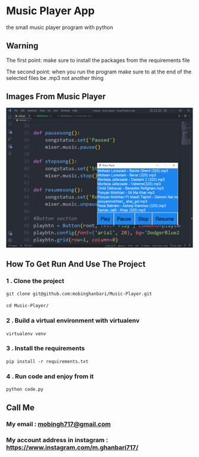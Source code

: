 # Music Player App
the small music player program with python

## Warning
The first point: make sure to install the packages from the requirements file

The second point: when you run the program make sure to at the end of the selected files be .mp3 not another thing

## Images From Music Player
![Music Player](photo.png)

## How To Get Run And Use The Project

### 1 .  Clone the project
```
git clone git@github.com:mobinghanbari/Music-Player.git

cd Music-Player/
```

### 2 . Build a virtual environment with virtualenv
```
virtualenv venv
```

### 3 . Install the requirements
```
pip install -r requirements.txt
```

### 4 . Run code and enjoy from it
```
python code.py
```

## Call Me

### My email : mobingh717@gmail.com

### My account address in instagram : https://www.instagram.com/m.ghanbari717/
